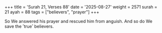 +++
title = 'Surah 21, Verses 88'
date = '2025-08-27'
weight = 2571
surah = 21
ayah = 88
tags = ["believers", "prayer"]
+++

So We answered his prayer and rescued him from anguish. And so do We save the ˹true˺ believers.